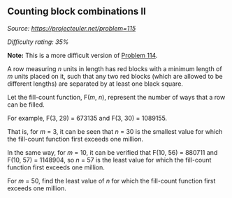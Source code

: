 Counting block combinations II
------------------------------

*Source: https://projecteuler.net/problem=115*


*Difficulty rating: 35%*

**Note:** This is a more difficult version of [Problem 114](problem=114).

A row measuring *n* units in length has red blocks with a minimum length
of *m* units placed on it, such that any two red blocks (which are
allowed to be different lengths) are separated by at least one black
square.

Let the fill-count function, F(*m*, *n*), represent the number of ways
that a row can be filled.

For example, F(3, 29) = 673135 and F(3, 30) = 1089155.

That is, for *m* = 3, it can be seen that *n* = 30 is the smallest value
for which the fill-count function first exceeds one million.

In the same way, for *m* = 10, it can be verified that F(10, 56) =
880711 and F(10, 57) = 1148904, so *n* = 57 is the least value for which
the fill-count function first exceeds one million.

For *m* = 50, find the least value of *n* for which the fill-count
function first exceeds one million.
